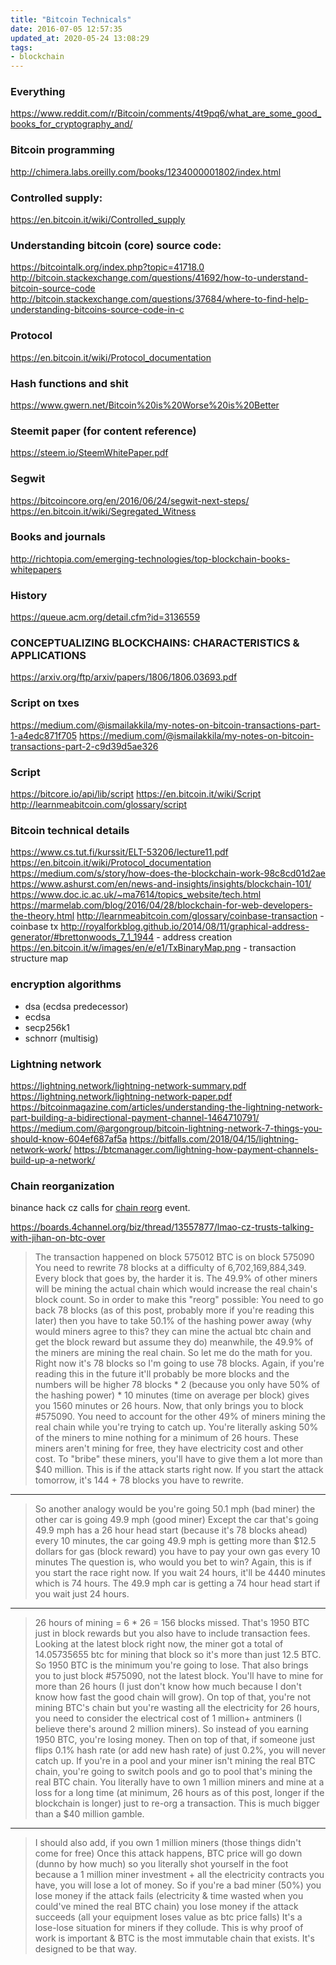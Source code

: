 ```yaml
---
title: "Bitcoin Technicals"
date: 2016-07-05 12:57:35
updated_at: 2020-05-24 13:08:29
tags:
- blockchain
---
```


### Everything
https://www.reddit.com/r/Bitcoin/comments/4t9pq6/what_are_some_good_books_for_cryptography_and/

### Bitcoin programming
http://chimera.labs.oreilly.com/books/1234000001802/index.html

### Controlled supply:
https://en.bitcoin.it/wiki/Controlled_supply

### Understanding bitcoin (core) source code:
https://bitcointalk.org/index.php?topic=41718.0
http://bitcoin.stackexchange.com/questions/41692/how-to-understand-bitcoin-source-code
http://bitcoin.stackexchange.com/questions/37684/where-to-find-help-understanding-bitcoins-source-code-in-c

### Protocol
https://en.bitcoin.it/wiki/Protocol_documentation

### Hash functions and shit
https://www.gwern.net/Bitcoin%20is%20Worse%20is%20Better

### Steemit paper (for content reference)
https://steem.io/SteemWhitePaper.pdf

### Segwit
https://bitcoincore.org/en/2016/06/24/segwit-next-steps/
https://en.bitcoin.it/wiki/Segregated_Witness

### Books and journals
http://richtopia.com/emerging-technologies/top-blockchain-books-whitepapers

### History
https://queue.acm.org/detail.cfm?id=3136559

### CONCEPTUALIZING BLOCKCHAINS:  CHARACTERISTICS & APPLICATIONS 
https://arxiv.org/ftp/arxiv/papers/1806/1806.03693.pdf

### Script on txes
https://medium.com/@ismailakkila/my-notes-on-bitcoin-transactions-part-1-a4edc871f705
https://medium.com/@ismailakkila/my-notes-on-bitcoin-transactions-part-2-c9d39d5ae326

### Script
https://bitcore.io/api/lib/script
https://en.bitcoin.it/wiki/Script
http://learnmeabitcoin.com/glossary/script

### Bitcoin technical details
https://www.cs.tut.fi/kurssit/ELT-53206/lecture11.pdf
https://en.bitcoin.it/wiki/Protocol_documentation
https://medium.com/s/story/how-does-the-blockchain-work-98c8cd01d2ae
https://www.ashurst.com/en/news-and-insights/insights/blockchain-101/
https://www.doc.ic.ac.uk/~ma7614/topics_website/tech.html
https://marmelab.com/blog/2016/04/28/blockchain-for-web-developers-the-theory.html
http://learnmeabitcoin.com/glossary/coinbase-transaction - coinbase tx
http://royalforkblog.github.io/2014/08/11/graphical-address-generator/#brettonwoods_7_1_1944 - address creation
https://en.bitcoin.it/w/images/en/e/e1/TxBinaryMap.png - transaction structure map

### encryption algorithms

- dsa (ecdsa predecessor)
- ecdsa
- secp256k1
- schnorr (multisig)

### Lightning network

https://lightning.network/lightning-network-summary.pdf
https://lightning.network/lightning-network-paper.pdf
https://bitcoinmagazine.com/articles/understanding-the-lightning-network-part-building-a-bidirectional-payment-channel-1464710791/
https://medium.com/@argongroup/bitcoin-lightning-network-7-things-you-should-know-604ef687af5a
https://bitfalls.com/2018/04/15/lightning-network-work/
https://btcmanager.com/lightning-how-payment-channels-build-up-a-network/

### Chain reorganization
binance hack cz calls for [chain reorg](https://cointelegraph.com/news/binance-ceo-addresses-concerns-live-after-40-mln-btc-hack-rejects-blockchain-reorg-idea) event.

https://boards.4channel.org/biz/thread/13557877/lmao-cz-trusts-talking-with-jihan-on-btc-over

> The transaction happened on block 575012
> BTC is on block 575090
> You need to rewrite 78 blocks at a difficulty of 6,702,169,884,349.
> Every block that goes by, the harder it is.
> The 49.9% of other miners will be mining the actual chain which would increase the real chain's block count.
> So in order to make this "reorg" possible:
> You need to go back 78 blocks (as of this post, probably more if you're reading this later)
> then you have to take 50.1% of the hashing power away (why would miners agree to this? they can mine the actual btc chain and get the block reward but assume they do)
> meanwhile, the 49.9% of the miners are mining the real chain.
> So let me do the math for you. Right now it's 78 blocks so I'm going to use 78 blocks. Again, if you're reading this in the future it'll probably be more blocks and the numbers will be higher
> 78 blocks * 2 (because you only have 50% of the hashing power) * 10 minutes (time on average per block) gives you 1560 minutes or 26 hours. Now, that only brings you to block #575090. You need to account for the other 49% of miners mining the real chain while you're trying to catch up.
> You're literally asking 50% of the miners to mine nothing for a minimum of 26 hours.
> These miners aren't mining for free, they have electricity cost and other cost. To "bribe" these miners, you'll have to give them a lot more than $40 million.
> This is if the attack starts right now. If you start the attack tomorrow, it's 144 + 78 blocks you have to rewrite.

---

> So another analogy would be
> you're going 50.1 mph (bad miner)
> the other car is going 49.9 mph (good miner)
> Except the car that's going 49.9 mph has a 26 hour head start (because it's 78 blocks ahead)
> every 10 minutes, the car going 49.9 mph is getting more than $12.5 dollars for gas (block reward)
> you have to pay your own gas every 10 minutes
> The question is, who would you bet to win?
> Again, this is if you start the race right now. If you wait 24 hours, it'll be 4440 minutes which is 74 hours. The 49.9 mph car is getting a 74 hour head start if you wait just 24 hours.

---

> 26 hours of mining = 6 * 26 = 156 blocks missed. That's 1950 BTC just in block rewards but you also have to include transaction fees. Looking at the latest block right now, the miner got a total of 14.05735655 btc for mining that block so it's more than just 12.5 BTC.
> So 1950 BTC is the minimum you're going to lose. That also brings you to just block #575090, not the latest block. You'll have to mine for more than 26 hours (I just don't know how much because I don't know how fast the good chain will grow).
> On top of that, you're not mining BTC's chain but you're wasting all the electricity for 26 hours, you need to consider the electrical cost of 1 million+ antminers (I believe there's around 2 million miners).
> So instead of you earning 1950 BTC, you're losing money.
> Then on top of that, if someone just flips 0.1% hash rate (or add new hash rate) of just 0.2%, you will never catch up. If you're in a pool and your miner isn't mining the real BTC chain, you're going to switch pools and go to pool that's mining the real BTC chain. You literally have to own 1 million miners and mine at a loss for a long time (at minimum, 26 hours as of this post, longer if the blockchain is longer) just to re-org a transaction.
> This is much bigger than a $40 million gamble.

---

> I should also add, if you own 1 million miners (those things didn't come for free)
> Once this attack happens, BTC price will go down (dunno by how much) so you literally shot yourself in the foot because a 1 million miner investment + all the electricity contracts you have, you will lose a lot of money.
> So if you're a bad miner (50%) you lose money if the attack fails (electricity & time wasted when you could've mined the real BTC chain)
> you lose money if the attack succeeds (all your equipment loses value as btc price falls)
> It's a lose-lose situation for miners if they collude. This is why proof of work is important & BTC is the most immutable chain that exists. It's designed to be that way.

